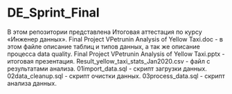 # DE_Sprint_Final
В этом репозитории представлена Итоговая аттестация по курсу «Инженер данных».
Final Project VPetrunin Analysis of Yellow Taxi.doc - в этом файле описание таблиц и типов данных, а так же описание процесса data quality.
Final Project VPetrunin Analysis of Yellow Taxi.pptx - итоговая презентация.
Result_yellow_taxi_stats_Jan2020.csv - файл с результатами анализа.
01import_data.sql - скрипт загрузки данных.
02data_cleanup.sql - скрипт очистки данных.
03process_data.sql - скрипт анализа данных.
